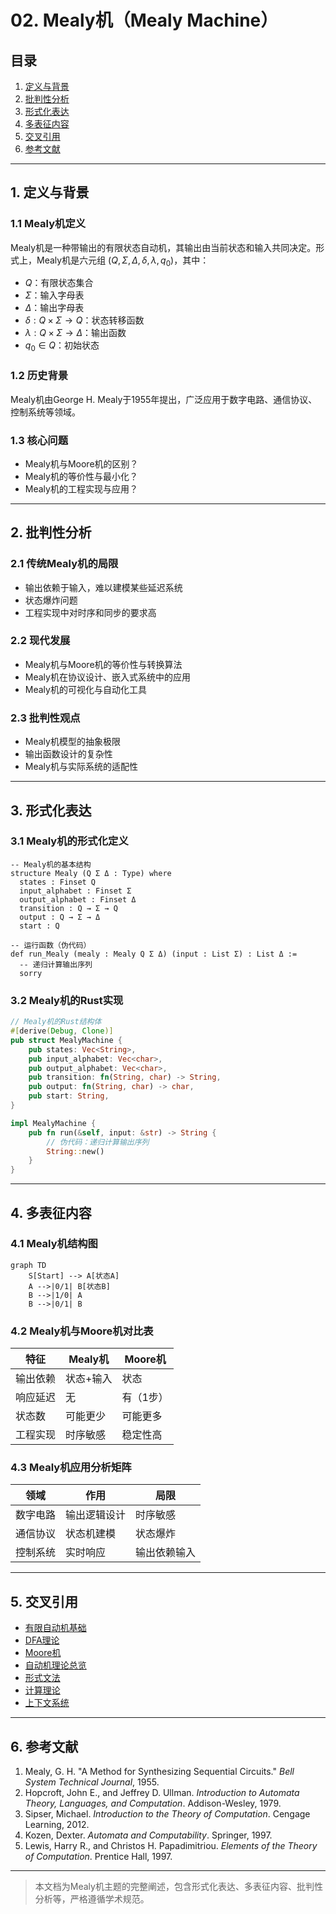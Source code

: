 # 02. Mealy机（Mealy Machine）

## 目录

1. [定义与背景](#1-定义与背景)
2. [批判性分析](#2-批判性分析)
3. [形式化表达](#3-形式化表达)
4. [多表征内容](#4-多表征内容)
5. [交叉引用](#5-交叉引用)
6. [参考文献](#6-参考文献)

---

## 1. 定义与背景

### 1.1 Mealy机定义

Mealy机是一种带输出的有限状态自动机，其输出由当前状态和输入共同决定。形式上，Mealy机是六元组 $(Q, \Sigma, \Delta, \delta, \lambda, q_0)$，其中：

- $Q$：有限状态集合
- $\Sigma$：输入字母表
- $\Delta$：输出字母表
- $\delta: Q \times \Sigma \to Q$：状态转移函数
- $\lambda: Q \times \Sigma \to \Delta$：输出函数
- $q_0 \in Q$：初始状态

### 1.2 历史背景

Mealy机由George H. Mealy于1955年提出，广泛应用于数字电路、通信协议、控制系统等领域。

### 1.3 核心问题

- Mealy机与Moore机的区别？
- Mealy机的等价性与最小化？
- Mealy机的工程实现与应用？

---

## 2. 批判性分析

### 2.1 传统Mealy机的局限

- 输出依赖于输入，难以建模某些延迟系统
- 状态爆炸问题
- 工程实现中对时序和同步的要求高

### 2.2 现代发展

- Mealy机与Moore机的等价性与转换算法
- Mealy机在协议设计、嵌入式系统中的应用
- Mealy机的可视化与自动化工具

### 2.3 批判性观点

- Mealy机模型的抽象极限
- 输出函数设计的复杂性
- Mealy机与实际系统的适配性

---

## 3. 形式化表达

### 3.1 Mealy机的形式化定义

```lean
-- Mealy机的基本结构
structure Mealy (Q Σ Δ : Type) where
  states : Finset Q
  input_alphabet : Finset Σ
  output_alphabet : Finset Δ
  transition : Q → Σ → Q
  output : Q → Σ → Δ
  start : Q

-- 运行函数（伪代码）
def run_Mealy (mealy : Mealy Q Σ Δ) (input : List Σ) : List Δ :=
  -- 递归计算输出序列
  sorry
```

### 3.2 Mealy机的Rust实现

```rust
// Mealy机的Rust结构体
#[derive(Debug, Clone)]
pub struct MealyMachine {
    pub states: Vec<String>,
    pub input_alphabet: Vec<char>,
    pub output_alphabet: Vec<char>,
    pub transition: fn(String, char) -> String,
    pub output: fn(String, char) -> char,
    pub start: String,
}

impl MealyMachine {
    pub fn run(&self, input: &str) -> String {
        // 伪代码：递归计算输出序列
        String::new()
    }
}
```

---

## 4. 多表征内容

### 4.1 Mealy机结构图

```mermaid
graph TD
    S[Start] --> A[状态A]
    A -->|0/1| B[状态B]
    B -->|1/0| A
    B -->|0/1| B
```

### 4.2 Mealy机与Moore机对比表

| 特征 | Mealy机 | Moore机 |
|------|---------|---------|
| 输出依赖 | 状态+输入 | 状态 |
| 响应延迟 | 无 | 有（1步） |
| 状态数 | 可能更少 | 可能更多 |
| 工程实现 | 时序敏感 | 稳定性高 |

### 4.3 Mealy机应用分析矩阵

| 领域 | 作用 | 局限 |
|------|------|------|
| 数字电路 | 输出逻辑设计 | 时序敏感 |
| 通信协议 | 状态机建模 | 状态爆炸 |
| 控制系统 | 实时响应 | 输出依赖输入 |

---

## 5. 交叉引用

- [有限自动机基础](./01_Finite_Automata_Basics.md)
- [DFA理论](./01_DFA_Theory.md)
- [Moore机](./03_Moore_Machine.md)
- [自动机理论总览](../README.md)
- [形式文法](../../03.2_Formal_Grammars.md)
- [计算理论](../../03.6_Computation_Theory/README.md)
- [上下文系统](../../../12_Context_System/README.md)

---

## 6. 参考文献

1. Mealy, G. H. "A Method for Synthesizing Sequential Circuits." *Bell System Technical Journal*, 1955.
2. Hopcroft, John E., and Jeffrey D. Ullman. *Introduction to Automata Theory, Languages, and Computation*. Addison-Wesley, 1979.
3. Sipser, Michael. *Introduction to the Theory of Computation*. Cengage Learning, 2012.
4. Kozen, Dexter. *Automata and Computability*. Springer, 1997.
5. Lewis, Harry R., and Christos H. Papadimitriou. *Elements of the Theory of Computation*. Prentice Hall, 1997.

---

> 本文档为Mealy机主题的完整阐述，包含形式化表达、多表征内容、批判性分析等，严格遵循学术规范。

